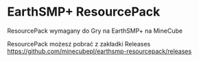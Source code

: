 # EarthSMP+ ResourcePack
ResourcePack wymagany do Gry na EarthSMP+ na MineCube

ResourcePack możesz pobrać z zakładki Releases
https://github.com/minecubepl/earthsmp-resourcepack/releases
